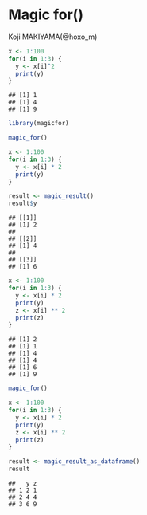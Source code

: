 # Magic for()
Koji MAKIYAMA(@hoxo_m)  


```r
x <- 1:100
for(i in 1:3) {
  y <- x[i]^2
  print(y)
}
```

```
## [1] 1
## [1] 4
## [1] 9
```


```r
library(magicfor)

magic_for()

x <- 1:100
for(i in 1:3) {
  y <- x[i] * 2
  print(y)
}

result <- magic_result()
result$y
```

```
## [[1]]
## [1] 2
## 
## [[2]]
## [1] 4
## 
## [[3]]
## [1] 6
```


```r
x <- 1:100
for(i in 1:3) {
  y <- x[i] * 2
  print(y)
  z <- x[i] ** 2
  print(z)
}
```

```
## [1] 2
## [1] 1
## [1] 4
## [1] 4
## [1] 6
## [1] 9
```


```r
magic_for()

x <- 1:100
for(i in 1:3) {
  y <- x[i] * 2
  print(y)
  z <- x[i] ** 2
  print(z)
}

result <- magic_result_as_dataframe()
result
```

```
##   y z
## 1 2 1
## 2 4 4
## 3 6 9
```


